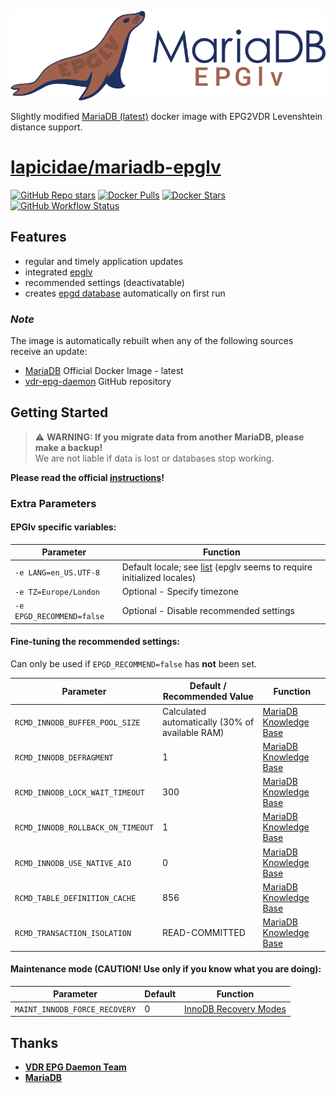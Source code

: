 [![epglv](epglv-logo.svg)](https://github.com/lapicidae/mariadb-epglv)

Slightly modified [MariaDB (latest)](https://hub.docker.com/_/mariadb?tab=tags) docker image with EPG2VDR Levenshtein distance support.


# [lapicidae/mariadb-epglv](https://github.com/lapicidae/mariadb-epglv)

[![GitHub Repo stars](https://img.shields.io/github/stars/lapicidae/mariadb-epglv?color=3c0e7b&logo=github&logoColor=fff&style=for-the-badge)](https://github.com/lapicidae/mariadb-epglv)
[![Docker Pulls](https://img.shields.io/docker/pulls/lapicidae/mariadb-epglv?color=3c0e7b&label=pulls&logo=docker&logoColor=fff&style=for-the-badge)](https://hub.docker.com/r/lapicidae/mariadb-epglv)
[![Docker Stars](https://img.shields.io/docker/stars/lapicidae/mariadb-epglv?color=3c0e7b&label=stars&logo=docker&logoColor=fff&style=for-the-badge)](https://hub.docker.com/r/lapicidae/mariadb-epglv)
[![GitHub Workflow Status](https://img.shields.io/github/actions/workflow/status/lapicidae/mariadb-epglv/docker.yml?logo=github&logoColor=ffffff&style=for-the-badge)](https://github.com/lapicidae/mariadb-epglv/actions/workflows/docker.yml)


## Features

* regular and timely application updates
* integrated [epglv](https://github.com/horchi/vdr-epg-daemon/tree/master/epglv)
* recommended settings (deactivatable)
* creates [epgd database](root/docker-entrypoint-initdb.d/mysql-first-time.sql) automatically on first run

### *Note*
The image is automatically rebuilt when any of the following sources receive an update:

* [MariaDB](https://hub.docker.com/_/mariadb?tab=tags) Official Docker Image - latest
* [vdr-epg-daemon](https://github.com/horchi/vdr-epg-daemon) GitHub repository


## Getting Started
> :warning: **WARNING: If you migrate data from another MariaDB, please make a backup!**  
> We are not liable if data is lost or databases stop working.

**Please read the official [instructions](https://hub.docker.com/_/mariadb)!**


### Extra Parameters

#### EPGlv specific variables:

| Parameter | Function |
|---|-----|
| `-e LANG=en_US.UTF-8` | Default locale; see [list](https://sourceware.org/git/?p=glibc.git;a=blob_plain;f=localedata/SUPPORTED;hb=HEAD) (epglv seems to require initialized locales) |
| `-e TZ=Europe/London` | Optional - Specify timezone |
| `-e EPGD_RECOMMEND=false` | Optional - Disable recommended settings |

#### Fine-tuning the recommended settings:
Can only be used if `EPGD_RECOMMEND=false` has **not** been set.

| Parameter | Default / Recommended Value | Function |
|-----|-----|-----|
| `RCMD_INNODB_BUFFER_POOL_SIZE` | Calculated automatically (30% of available RAM) | [MariaDB Knowledge Base](https://mariadb.com/kb/en/innodb-system-variables/#innodb_buffer_pool_size)
| `RCMD_INNODB_DEFRAGMENT` | 1 | [MariaDB Knowledge Base](https://mariadb.com/kb/en/innodb-system-variables/#innodb_defragment) |
| `RCMD_INNODB_LOCK_WAIT_TIMEOUT` | 300 | [MariaDB Knowledge Base](https://mariadb.com/kb/en/innodb-system-variables/#innodb_lock_wait_timeout) |
| `RCMD_INNODB_ROLLBACK_ON_TIMEOUT` | 1 | [MariaDB Knowledge Base](https://mariadb.com/kb/en/innodb-system-variables/#innodb_rollback_on_timeout) |
| `RCMD_INNODB_USE_NATIVE_AIO` | 0 | [MariaDB Knowledge Base](https://mariadb.com/kb/en/innodb-system-variables/#innodb_use_native_aio) |
| `RCMD_TABLE_DEFINITION_CACHE` | 856 | [MariaDB Knowledge Base](https://mariadb.com/kb/en/server-system-variables/#table_definition_cache) |
| `RCMD_TRANSACTION_ISOLATION` | READ-COMMITTED | [MariaDB Knowledge Base](https://mariadb.com/kb/en/server-system-variables/#tx_isolation) |

#### Maintenance mode (**CAUTION!** Use only if you know what you are doing):

| Parameter | Default | Function |
|-----|-----|-----|
| `MAINT_INNODB_FORCE_RECOVERY`| 0 | [InnoDB Recovery Modes](https://mariadb.com/kb/en/innodb-recovery-modes/) |


## Thanks

* **[VDR EPG Daemon Team](https://github.com/horchi/vdr-epg-daemon)**
* **[MariaDB](https://mariadb.com/)**
